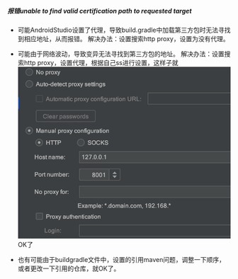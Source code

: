 ##### 报错unable to find valid certification path to requested target

* 可能AndroidStudio设置了代理，导致build.gradle中加载第三方包时无法寻找到相应地址，从而报错。
  解决办法：设置搜索http proxy，设置为没有代理。
* 可能由于网络波动，导致变异无法寻找到第三方包的地址。
  解决办法：设置搜索http proxy，设置代理，根据自己ss进行设置，这样子就![image-20190620175928113](img/image-20190620175928113.png)OK了

* 也有可能由于buildgradle文件中，设置的引用maven问题，调整一下顺序，或者更改一下引用的仓库，就OK了。